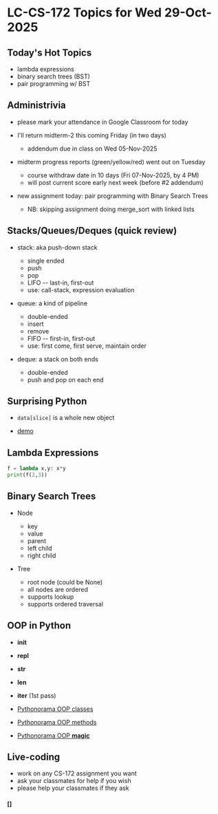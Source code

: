 # LC-CS-172 Topics for Wed 29-Oct-2025

## Today's Hot Topics

* lambda expressions
* binary search trees (BST)
* pair programming w/ BST

## Administrivia

* please mark your attendance in Google Classroom for today

* I'll return midterm-2 this coming Friday (in two days)
  - addendum due in class on Wed 05-Nov-2025

* midterm progress reports (green/yellow/red) went out on Tuesday
  - course withdraw date in 10 days (Fri 07-Nov-2025, by 4 PM)
  - will post current score early next week (before #2 addendum)

* new assignment today: pair programming with Binary Search Trees
  - NB: skipping  assignment doing merge_sort with linked lists

## Stacks/Queues/Deques (quick review)

* stack: aka push-down stack
  - single ended
  - push
  - pop
  - LIFO -- last-in, first-out
  - use: call-stack, expression evaluation
  
* queue: a kind of pipeline
  - double-ended
  - insert
  - remove
  - FIFO -- first-in, first-out
  - use: first come, first serve, maintain order

* deque: a stack on both ends
  - double-ended
  - push and pop on each end

## Surprising Python

* `data[slice]` is a whole new object

* [demo](demo_slice_makes_object.py)

## Lambda Expressions

```python
f = lambda x,y: x*y
print(f(2,3))
```

## Binary Search Trees

* Node
  - key
  - value
  - parent
  - left child
  - right child

* Tree
  - root node (could be None)
  - all nodes are ordered
  - supports lookup
  - supports ordered traversal


## OOP in Python

* __init__
* __repl__
* __str__
* __len__
* __iter__ (1st pass)

* [Pythonorama OOP classes](https://github.com/alainkaegi/pythonorama/blob/main/oop/classes.md)
* [Pythonorama OOP methods](https://github.com/alainkaegi/pythonorama/blob/main/oop/methods.md)
* [Pythonorama OOP __magic__](https://github.com/alainkaegi/pythonorama/blob/main/oop/magic.md)

## Live-coding

* work on any CS-172 assignment you want
* ask your classmates for help if you wish
* please help your classmates if they ask

#### []
